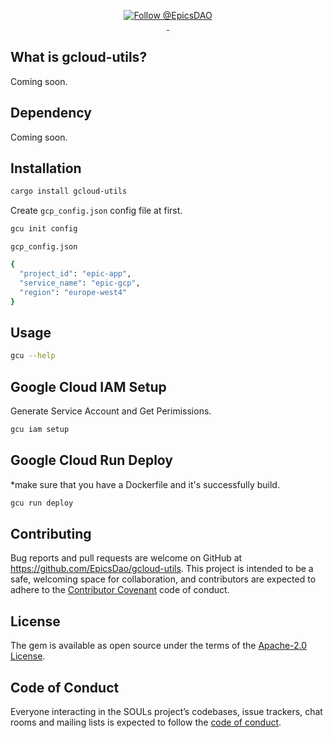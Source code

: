 <p align="center">
  <a href="https://twitter.com/intent/follow?screen_name=EpicsDAO">
    <img src="https://img.shields.io/twitter/follow/EpicsDAO.svg?label=Follow%20@EpicsDAO" alt="Follow @EpicsDAO" />
  </a>
  <br/>

  <a aria-label="License" href="https://github.com/EpicsDao/epics/blob/master/LICENSE.txt">
    <img alt="" src="https://badgen.net/badge/license/Apache/blue">
  </a>
    <a aria-label="Code of Conduct" href="https://github.com/EpicsDao/epics/blob/master/CODE_OF_CONDUCT.md">
    <img alt="" src="https://img.shields.io/badge/Contributor%20Covenant-2.1-4baaaa.svg">
  </a>
</p>


## What is gcloud-utils?
Coming soon.

## Dependency
Coming soon.

## Installation
```bash
cargo install gcloud-utils
```

Create `gcp_config.json` config file at first.
```bash
gcu init config
```

`gcp_config.json`
```bash
{
  "project_id": "epic-app",
  "service_name": "epic-gcp",
  "region": "europe-west4"
}
```

## Usage

```bash
gcu --help
```

## Google Cloud IAM Setup
Generate Service Account and Get Perimissions.

```bash
gcu iam setup
```

## Google Cloud Run Deploy
*make sure that you have a Dockerfile and it's successfully build.

```bash
gcu run deploy
```

## Contributing

Bug reports and pull requests are welcome on GitHub at https://github.com/EpicsDao/gcloud-utils. This project is intended to be a safe, welcoming space for collaboration, and contributors are expected to adhere to the [Contributor Covenant](http://contributor-covenant.org) code of conduct.

## License

The gem is available as open source under the terms of the [Apache-2.0 License](https://www.apache.org/licenses/LICENSE-2.0).

## Code of Conduct

Everyone interacting in the SOULs project’s codebases, issue trackers, chat rooms and mailing lists is expected to follow the [code of conduct](https://github.com/EpicsDao/gcloud-utils/blob/master/CODE_OF_CONDUCT.md).
